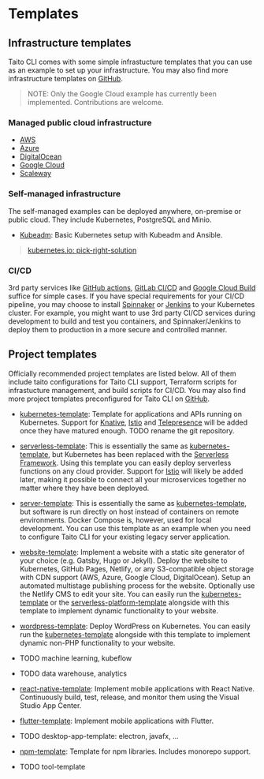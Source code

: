 # Templates

## Infrastructure templates

Taito CLI comes with some simple infrastucture templates that you can use as an example to set up your infrastructure. You may also find more infrastructure templates on [GitHub](TODO).

> NOTE: Only the Google Cloud example has currently been implemented. Contributions are welcome.

### Managed public cloud infrastructure

* [AWS](https://github.com/TaitoUnited/taito-cli/tree/master/examples/zones/aws)
* [Azure](https://github.com/TaitoUnited/taito-cli/tree/master/examples/zones/azure)
* [DigitalOcean](https://github.com/TaitoUnited/taito-cli/tree/master/examples/zones/digital-ocean)
* [Google Cloud](https://github.com/TaitoUnited/taito-cli/tree/master/examples/zones/gcloud)
* [Scaleway](https://github.com/TaitoUnited/taito-cli/tree/master/examples/zones/scaleway)

### Self-managed infrastructure

The self-managed examples can be deployed anywhere, on-premise or public cloud. They include Kubernetes, PostgreSQL and Minio.

* [Kubeadm](https://github.com/TaitoUnited/taito-cli/tree/master/examples/zones/kubeadm): Basic Kubernetes setup with Kubeadm and Ansible.

> [kubernetes.io: pick-right-solution](https://kubernetes.io/docs/setup/pick-right-solution/)

### CI/CD

3rd party services like [GitHub actions](https://github.com/features/actions), [GitLab CI/CD](https://about.gitlab.com/product/continuous-integration/) and [Google Cloud Build](https://cloud.google.com/cloud-build/) suffice for simple cases. If you have special requirements for your CI/CD pipeline, you may choose to install [Spinnaker](https://github.com/helm/charts/tree/master/stable/spinnaker) or [Jenkins](https://github.com/helm/charts/tree/master/stable/jenkins) to your Kubernetes cluster. For example, you might want to use 3rd party CI/CD services during development to build and test you containers, and Spinnaker/Jenkins to deploy them to production in a more secure and controlled manner.

## Project templates

Officially recommended project templates are listed below. All of them include taito configurations for Taito CLI support, Terraform scripts for infrastucture management, and build scripts for CI/CD. You may also find more project templates preconfigured for Taito CLI on [GitHub](https://github.com/search?q=topic%3Ataito-template&type=Repositories).

* [kubernetes-template](https://github.com/TaitoUnited/server-template): Template for applications and APIs running on Kubernetes. Support for [Knative](https://pivotal.io/knative), [Istio](https://istio.io/) and [Telepresence](https://www.telepresence.io/) will be added once they have matured enough. TODO rename the git repository.

* [serverless-template](https://github.com/TaitoUnited/serverless-template): This is essentially the same as [kubernetes-template](https://github.com/TaitoUnited/server-template), but Kubernetes has been replaced with the [Serverless Framework](https://serverless.com/framework/). Using this template you can easily deploy serverless functions on any cloud provider. Support for [Istio](https://istio.io/) will likely be added later, making it possible to connect all your microservices together no matter where they have been deployed.

* [server-template](https://github.com/TaitoUnited/server-template): This is essentially the same as [kubernetes-template](https://github.com/TaitoUnited/server-template), but software is run directly on host instead of containers on remote environments. Docker Compose is, however, used for local development. You can use this template as an example when you need to configure Taito CLI for your existing legacy server application.

* [website-template](https://github.com/TaitoUnited/website-template): Implement a website with a static site generator of your choice (e.g. Gatsby, Hugo or Jekyll). Deploy the website to Kubernetes, GitHub Pages, Netlify, or any S3-compatible object storage with CDN support (AWS, Azure, Google Cloud, DigitalOcean). Setup an automated multistage publishing process for the website. Optionally use the Netlify CMS to edit your site. You can easily run the [kubernetes-template](https://github.com/TaitoUnited/server-template) or the [serverless-platform-template](https://github.com/TaitoUnited/serverless-platform-template)
alongside with this template to implement dynamic functionality to your website.

* [wordpress-template](https://github.com/TaitoUnited/wordpress-template): Deploy WordPress on Kubernetes. You can easily run the [kubernetes-template](https://github.com/TaitoUnited/server-template) alongside with this template to implement dynamic non-PHP functionality to your website.

* TODO machine learning, kubeflow

* TODO data warehouse, analytics

* [react-native-template](https://github.com/TaitoUnited/react-native-template): Implement mobile applications with React Native. Continuously build, test, release, and monitor them using the Visual Studio App Center.

* [flutter-template](https://github.com/TaitoUnited/flutter-template): Implement mobile applications with Flutter.

* TODO desktop-app-template: electron, javafx, ...

* [npm-template](https://github.com/TaitoUnited/npm-template): Template for npm libraries. Includes monorepo support.

* TODO tool-template
